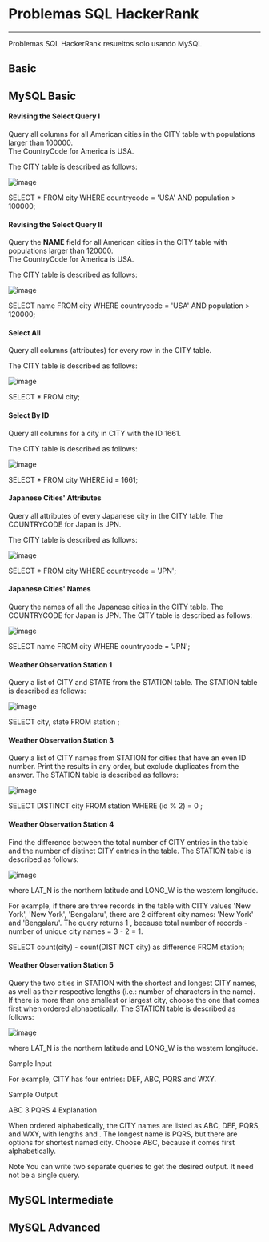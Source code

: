 # Problemas SQL HackerRank

---

Problemas SQL HackerRank resueltos solo usando MySQL

## Basic


## MySQL Basic

#### Revising the Select Query I
Query all columns for all American cities in the CITY table with populations larger than 100000.  
The CountryCode for America is USA.

The CITY table is described as follows:

![image](https://user-images.githubusercontent.com/47682546/178920595-f0bcf084-18a4-4b12-9079-c3281f1f4352.png)

SELECT *
FROM city
WHERE countrycode = 'USA'
    AND population > 100000;


#### Revising the Select Query II

Query the **NAME** field for all American cities in the CITY table with populations larger than 120000.  
The CountryCode for America is USA.

The CITY table is described as follows:

![image](https://user-images.githubusercontent.com/47682546/178920595-f0bcf084-18a4-4b12-9079-c3281f1f4352.png)

SELECT name
FROM city
WHERE countrycode = 'USA'
    AND population > 120000;
    
#### Select All

Query all columns (attributes) for every row in the CITY table.

The CITY table is described as follows:

![image](https://user-images.githubusercontent.com/47682546/178920595-f0bcf084-18a4-4b12-9079-c3281f1f4352.png)

SELECT * 
FROM city;

#### Select By ID

Query all columns for a city in CITY with the ID 1661.

The CITY table is described as follows:

![image](https://user-images.githubusercontent.com/47682546/178920595-f0bcf084-18a4-4b12-9079-c3281f1f4352.png)

SELECT *
FROM city
WHERE id = 1661;

#### Japanese Cities' Attributes

Query all attributes of every Japanese city in the CITY table. The COUNTRYCODE for Japan is JPN.

The CITY table is described as follows:

![image](https://user-images.githubusercontent.com/47682546/178920595-f0bcf084-18a4-4b12-9079-c3281f1f4352.png)

SELECT *
FROM city
WHERE countrycode = 'JPN';

#### Japanese Cities' Names

Query the names of all the Japanese cities in the CITY table. The COUNTRYCODE for Japan is JPN.
The CITY table is described as follows:

![image](https://user-images.githubusercontent.com/47682546/178920595-f0bcf084-18a4-4b12-9079-c3281f1f4352.png)

SELECT name
FROM city
WHERE countrycode = 'JPN';

#### Weather Observation Station 1

Query a list of CITY and STATE from the STATION table.
The STATION table is described as follows:
 
![image](https://user-images.githubusercontent.com/47682546/178924038-6b808f2b-0b16-45a9-b04a-f92488472687.png)

SELECT city, state
FROM station ;

#### Weather Observation Station 3

Query a list of CITY names from STATION for cities that have an even ID number. Print the results in any order, but exclude duplicates
from the answer.
The STATION table is described as follows:

![image](https://user-images.githubusercontent.com/47682546/178924038-6b808f2b-0b16-45a9-b04a-f92488472687.png)

SELECT DISTINCT city
FROM station
WHERE (id % 2) = 0 ;

#### Weather Observation Station 4

Find the difference between the total number of CITY entries in the table and the number of distinct CITY entries in the table.
The STATION table is described as follows:

![image](https://user-images.githubusercontent.com/47682546/178924038-6b808f2b-0b16-45a9-b04a-f92488472687.png)

where LAT_N is the northern latitude and LONG_W is the western longitude.

For example, if there are three records in the table with CITY values 'New York', 'New York', 'Bengalaru', there are 2 different city
names: 'New York' and 'Bengalaru'. The query returns 1 , because
total number of records - number of unique city names = 3 - 2 = 1.

SELECT count(city) - count(DISTINCT city) as difference
FROM station;

#### Weather Observation Station 5

Query the two cities in STATION with the shortest and longest CITY names, as well as their respective lengths (i.e.: number of characters
in the name). If there is more than one smallest or largest city, choose the one that comes first when ordered alphabetically.
The STATION table is described as follows:

![image](https://user-images.githubusercontent.com/47682546/178924038-6b808f2b-0b16-45a9-b04a-f92488472687.png)

where LAT_N is the northern latitude and LONG_W is the western longitude.

Sample Input

For example, CITY has four entries: DEF, ABC, PQRS and WXY.

Sample Output

ABC 3
PQRS 4
Explanation

When ordered alphabetically, the CITY names are listed as ABC, DEF, PQRS, and WXY, with lengths  and . The longest name is PQRS, but
there are  options for shortest named city. Choose ABC, because it comes first alphabetically.

Note
You can write two separate queries to get the desired output. It need not be a single query.


## MySQL Intermediate


## MySQL Advanced

